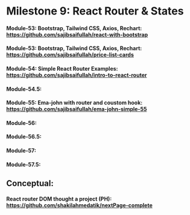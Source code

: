 # Milestone 9: React Router & States
#### Module-53: Bootstrap, Tailwind CSS, Axios, Rechart: https://github.com/sajibsaifullah/react-with-bootstrap
#### Module-53: Bootstrap, Tailwind CSS, Axios, Rechart: https://github.com/sajibsaifullah/price-list-cards
#### Module-54: Simple React Router Examples: https://github.com/sajibsaifullah/intro-to-react-router
#### Module-54.5:
#### Module-55: Ema-john with router and coustom hook: https://github.com/sajibsaifullah/ema-john-simple-55
#### Module-56:
#### Module-56.5:
#### Module-57:
#### Module-57.5:

## Conceptual:
#### React router DOM thought a project (PH): https://github.com/shakilahmedatik/nextPage-complete
####
####
